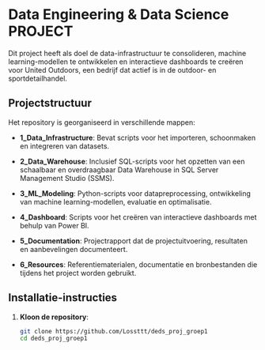 # Data Engineering & Data Science PROJECT

Dit project heeft als doel de data-infrastructuur te consolideren, machine learning-modellen te ontwikkelen en interactieve dashboards te creëren voor United Outdoors, een bedrijf dat actief is in de outdoor- en sportdetailhandel.

## Projectstructuur

Het repository is georganiseerd in verschillende mappen:

- **1_Data_Infrastructure**: Bevat scripts voor het importeren, schoonmaken en integreren van datasets.
  
- **2_Data_Warehouse**: Inclusief SQL-scripts voor het opzetten van een schaalbaar en overdraagbaar Data Warehouse in SQL Server Management Studio (SSMS).

- **3_ML_Modeling**: Python-scripts voor datapreprocessing, ontwikkeling van machine learning-modellen, evaluatie en optimalisatie.

- **4_Dashboard**: Scripts voor het creëren van interactieve dashboards met behulp van Power BI.

- **5_Documentation**: Projectrapport dat de projectuitvoering, resultaten en aanbevelingen documenteert.

- **6_Resources**: Referentiematerialen, documentatie en bronbestanden die tijdens het project worden gebruikt.

## Installatie-instructies

1. **Kloon de repository**:
   ```bash
   git clone https://github.com/Lossttt/deds_proj_groep1
   cd deds_proj_groep1
